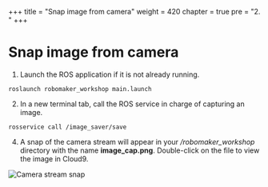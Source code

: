 +++
title = "Snap image from camera"
weight = 420
chapter = true
pre = "2. "
+++

# Snap image from camera

1. Launch the ROS application if it is not already running.

```
roslaunch robomaker_workshop main.launch
```

2. In a new terminal tab, call the ROS service in charge of capturing an image.

```
rosservice call /image_saver/save
```

4. A snap of the camera stream will appear in your _/robomaker_workshop_ directory with the name **image_cap.png**. Double-click on the file to view the image in Cloud9.

![Camera stream snap](/stream-snap.png?classes=border)
